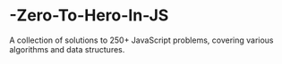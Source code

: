 # -Zero-To-Hero-In-JS
A collection of solutions to 250+ JavaScript problems, covering various algorithms and data structures.
